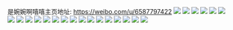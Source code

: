 是婉婉啊嘻嘻主页地址: https://weibo.com/u/6587797422 
![](https://wx4.sinaimg.cn/mw2000/007bPJ38ly1h8xotay6mdj31hc1z41kx.jpg) 
![](https://wx4.sinaimg.cn/mw2000/007bPJ38ly1h8xotdvshkj32o03k0hdx.jpg) 
![](https://wx4.sinaimg.cn/mw2000/007bPJ38ly1h8xotfqfd1j32o03k0u0z.jpg) 
![](https://wx4.sinaimg.cn/mw2000/007bPJ38ly1h8xotc0hhej31hc1z4hd4.jpg) 
![](https://wx4.sinaimg.cn/mw2000/007bPJ38ly1h8miot09vxj30u01bctdg.jpg) 
![](https://wx4.sinaimg.cn/mw2000/007bPJ38ly1h72yetudarj32c03404qr.jpg) 
![](https://wx4.sinaimg.cn/mw2000/007bPJ38ly1h72yer7kpsj32c0340ds6.jpg) 
![](https://wx4.sinaimg.cn/mw2000/007bPJ38ly1h6h0x76p76j32o03k0q7n.jpg) 
![](https://wx4.sinaimg.cn/mw2000/007bPJ38ly1h6215a3t8tj32o02o0e82.jpg) 
![](https://wx4.sinaimg.cn/mw2000/007bPJ38ly1h62155s9eyj32c03401kx.jpg) 
![](https://wx4.sinaimg.cn/mw2000/007bPJ38ly1h62157ywlbj32c03407wi.jpg) 
![](https://wx4.sinaimg.cn/mw2000/007bPJ38ly1h5da3yac2gj32dc35sqv5.jpg) 
![](https://wx4.sinaimg.cn/mw2000/007bPJ38ly1h54dsiwt2gj32c03401l4.jpg) 
![](https://wx4.sinaimg.cn/mw2000/007bPJ38ly1h54dsucq5ij31400u0k3c.jpg) 
![](https://wx4.sinaimg.cn/mw2000/007bPJ38ly1h54dsq3zntj32802xkqv7.jpg) 
![](https://wx4.sinaimg.cn/mw2000/007bPJ38ly1h54dsn572aj32c033zx6v.jpg) 
![](https://wx4.sinaimg.cn/mw2000/007bPJ38ly1h44leaw5mmj30u01c6thd.jpg) 
![](https://wx4.sinaimg.cn/mw2000/007bPJ38ly1h3n2d3ieljj30u0140wrq.jpg) 
![](https://wx4.sinaimg.cn/mw2000/007bPJ38ly1h3n2dkqox0j32o02o0x6q.jpg) 
![](https://wx4.sinaimg.cn/mw2000/007bPJ38ly1h323vuhqppj30u01cwwn7.jpg) 
![](https://wx4.sinaimg.cn/mw2000/007bPJ38ly1h2qt8wf4ihj30u018c0yr.jpg) 
![](https://wx4.sinaimg.cn/mw2000/007bPJ38ly1h2alkdxkr6j32o03k0kjn.jpg) 
